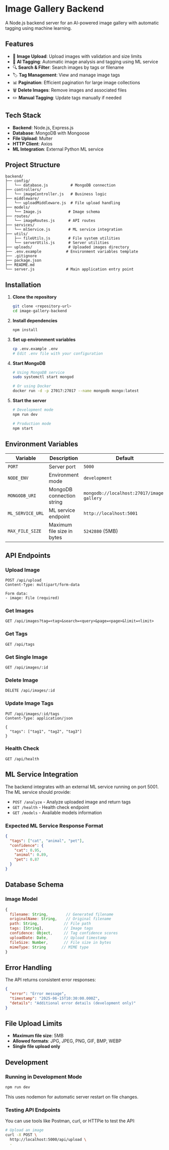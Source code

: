 # Image Gallery Backend

A Node.js backend server for an AI-powered image gallery with automatic tagging using machine learning.

## Features

- 📸 **Image Upload**: Upload images with validation and size limits
- 🤖 **AI Tagging**: Automatic image analysis and tagging using ML service
- 🔍 **Search & Filter**: Search images by tags or filename
- 🏷️ **Tag Management**: View and manage image tags
- 📊 **Pagination**: Efficient pagination for large image collections
- 🗑️ **Delete Images**: Remove images and associated files
- ✏️ **Manual Tagging**: Update tags manually if needed

## Tech Stack

- **Backend**: Node.js, Express.js
- **Database**: MongoDB with Mongoose
- **File Upload**: Multer
- **HTTP Client**: Axios
- **ML Integration**: External Python ML service

## Project Structure

```
backend/
├── config/
│   └── database.js          # MongoDB connection
├── controllers/
│   └── imageController.js   # Business logic
├── middleware/
│   └── uploadMiddleware.js  # File upload handling
├── models/
│   └── Image.js            # Image schema
├── routes/
│   └── imageRoutes.js      # API routes
├── services/
│   └── mlService.js        # ML service integration
├── utils/
│   ├── fileUtils.js        # File system utilities
│   └── serverUtils.js      # Server utilities
├── uploads/                # Uploaded images directory
├── .env.example           # Environment variables template
├── .gitignore
├── package.json
├── README.md
└── server.js              # Main application entry point
```

## Installation

1. **Clone the repository**
   ```bash
   git clone <repository-url>
   cd image-gallery-backend
   ```

2. **Install dependencies**
   ```bash
   npm install
   ```

3. **Set up environment variables**
   ```bash
   cp .env.example .env
   # Edit .env file with your configuration
   ```

4. **Start MongoDB**
   ```bash
   # Using MongoDB service
   sudo systemctl start mongod
   
   # Or using Docker
   docker run -d -p 27017:27017 --name mongodb mongo:latest
   ```

5. **Start the server**
   ```bash
   # Development mode
   npm run dev
   
   # Production mode
   npm start
   ```

## Environment Variables

| Variable | Description | Default |
|----------|-------------|---------|
| `PORT` | Server port | `5000` |
| `NODE_ENV` | Environment mode | `development` |
| `MONGODB_URI` | MongoDB connection string | `mongodb://localhost:27017/image-gallery` |
| `ML_SERVICE_URL` | ML service endpoint | `http://localhost:5001` |
| `MAX_FILE_SIZE` | Maximum file size in bytes | `5242880` (5MB) |

## API Endpoints

### Upload Image
```http
POST /api/upload
Content-Type: multipart/form-data

Form data:
- image: File (required)
```

### Get Images
```http
GET /api/images?tag=<tag>&search=<query>&page=<page>&limit=<limit>
```

### Get Tags
```http
GET /api/tags
```

### Get Single Image
```http
GET /api/images/:id
```

### Delete Image
```http
DELETE /api/images/:id
```

### Update Image Tags
```http
PUT /api/images/:id/tags
Content-Type: application/json

{
  "tags": ["tag1", "tag2", "tag3"]
}
```

### Health Check
```http
GET /api/health
```

## ML Service Integration

The backend integrates with an external ML service running on port 5001. The ML service should provide:

- `POST /analyze` - Analyze uploaded image and return tags
- `GET /health` - Health check endpoint
- `GET /models` - Available models information

### Expected ML Service Response Format

```json
{
  "tags": ["cat", "animal", "pet"],
  "confidence": {
    "cat": 0.95,
    "animal": 0.89,
    "pet": 0.87
  }
}
```

## Database Schema

### Image Model
```javascript
{
  filename: String,        // Generated filename
  originalName: String,    // Original filename
  path: String,           // File path
  tags: [String],         // Image tags
  confidence: Object,     // Tag confidence scores
  uploadDate: Date,       // Upload timestamp
  fileSize: Number,       // File size in bytes
  mimeType: String       // MIME type
}
```

## Error Handling

The API returns consistent error responses:

```json
{
  "error": "Error message",
  "timestamp": "2025-06-15T10:30:00.000Z",
  "details": "Additional error details (development only)"
}
```

## File Upload Limits

- **Maximum file size**: 5MB
- **Allowed formats**: JPG, JPEG, PNG, GIF, BMP, WEBP
- **Single file upload only**

## Development

### Running in Development Mode
```bash
npm run dev
```

This uses nodemon for automatic server restart on file changes.

### Testing API Endpoints

You can use tools like Postman, curl, or HTTPie to test the API:

```bash
# Upload an image
curl -X POST \
  http://localhost:5000/api/upload \
  -

